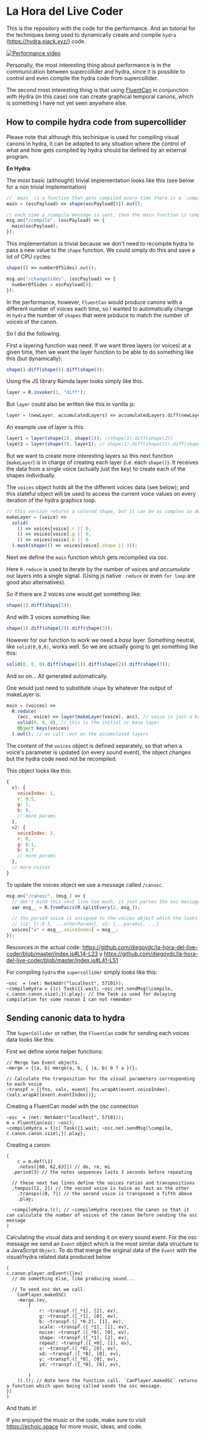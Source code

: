 # La Hora del Live Coder

This is the repository with the code for the performance. And an tutorial for the techniques being used to dynamically create and compile `hydra` (https://hydra.ojack.xyz/) code.

[![Performance video](https://img.youtube.com/vi/S-Y4cWhUE5I/0.jpg)](https://www.youtube.com/watch?v=S-Y4cWhUE5I)

Personally, the most interesting thing about performance is in the communication between supercollider and hydra, since it is possible to control and even compile the hydra code from supercollider.

The second most interesting thing is that using [FluentCan](https://github.com/nanc-in-a-can/fluent-can) in conjunction with Hydra (in this case) one can create graphical temporal canons, which is something I have not yet seen anywhere else.

## How to compile hydra code from supercollider

Please note that although this techinique is used for compiling visual canons in hydra, it can be adapted to any situation where the control of what and how gets compiled by hydra should be defined by an external program.

**En Hydra**:

The most basic (althought) trivial implementation looks like this (see below for a non trivial implementation)

```js
// `main` is a function that gets compiled every time there is a `compile` osc event
main = (oscPayload) => shape(oscPayload[0]).out();

// each time a /compile message is sent, then the main function is compiled...
msg.on("/compile", (oscPayload) => {
  main(oscPayload);
});
```

This implementation is trivial because we don't need to recompile hydra to pass a new value to the `shape` function. We could simply do this and save a lot of CPU cycles:

```js
shape(() => numberOfSides).out();

msg.on("/changeSides", (oscPayload) => {
  numberOfSides = oscPayload[0];
});
```

In the performance, however, `FluentCan` would produce canons with a different number of voices each time, so I wanted to automatically change in `hydra` the number of `shapes` that were produce to match the number of voices of the canon.

So I did the following.

First a layering function was need. If we want three layers (or voices) at a given time, then we want the layer function to be able to do something like this (but dynamically):

```js
shape().diff(shape()).diff(shape());
```

Using the JS library Ramda layer looks simply like this.

```js
layer = R.invoker(1, "diff");
```

But `layer` could also be written like this in vanilla js:

```js
layer = (newLayer, accumulatedLayers) => accumulatedLayers.diff(newLayer);
```

An example use of layer is this:

```js
layer1 = layer(shape(2), shape(1)); //shape(1).diff(shape(2))
layer2 = layer(shape(3), layer1); // shape(1).diff(shape(2)).diff(shape(3))
```

But we want to create more interesting layers so this next function (`makeLayer`) is in charge of creating each layer (i.e. each `shape()`). It receives the data from a single voice (actually just the key) to create each of the shapes individually.

The `voices` object holds all the the different voices data (see below); and this stateful object will be used to access the current voice values on every iteration of the hydra graphics loop.

```js
// this version returns a colored shape, but it can be as complex as desired
makeLayer = (voice) =>
  solid(
    () => voices[voice].r || 0,
    () => voices[voice].g || 0,
    () => voices[voice].b || 0
  ).mask(shape(() => voices[voice].shape || 3));
```

Next we define the `main` function which gets recompiled via osc.

Here `R.reduce` is used to iterate by the number of voices and _accumulate_ our layers into a single signal. (Using js native `.reduce` or even `for loop` are good also alternatives).

So if there are 2 voices one would get something like:

```js
shape(1).diff(shape(2));
```

And with 3 voices something like:

```js
shape(1).diff(shape(2)).diff(shape(3));
```

However for our function to work we need a _base_ layer. Something neutral, like `solid(0,0,0)`, works well. So we are actually going to get something like this:

```js
solid(0, 0, 0).diff(shape(1)).diff(shape(2)).diff(shape(3));
```

And so on... All generated automatically.

One would just need to substitute `shape` by whatever the output of makeLayer is.

```js
main = (voices) =>
  R.reduce(
    (acc, voice) => layer(makeLayer(voice), acc), // voice is just a key in the voices object, i.e. `"v1"`, or `"v2"`
    solid(0, 0, 0), // this is the initial or base layer
    Object.keys(voices)
  ).out(); // we call .out on the accumulated layers
```

The content of the `voices` object is defined separately, so that when a voice's parameter is updated (on every sound event), the object changes but the hydra code need not be recompiled.

This object looks like this:

```js
{
  v1: {
    voiceIndex: 1,
    r: 0.5,
    g: 1,
    b: 0,
    // more params
  },
  v2: {
    voiceIndex: 2,
    r: 0,
    g: 0.1,
    b: 0.7
    // more params
  },
  // more voices
}
```

To update the voices object we use a message called `/canosc`.

```js
msg.on("/canosc", (msg_) => {
  // don't mind this next line too much, it just parses the osc message into an object like: {voiceIndex: 1, r: 0.5, g: 1, b: 0, ...otherParams}
  var msg__ = R.fromPairs(R.splitEvery(2, msg_));

  // the parsed voice is assigned to the voices object which the looks like this:
  // {v1: {r:0.5, ...otherParams}, v2: {...params}, ...}
  voices["v" + msg__.voiceIndex] = msg__;
});
```

Resources in the actual code: https://github.com/diegovdc/la-hora-del-live-coder/blob/master/index.js#L14-L23 y https://github.com/diegovdc/la-hora-del-live-coder/blob/master/index.js#L41-L51

For compiling `hydra` the `supercollider` simply looks like this:

```supercollider
~osc  = (net: NetAddr("localhost", 57101));
~compileHydra = {|c| Task({1.wait; ~osc.net.sendMsg(\compile, c.canon.canon.size);}).play}; // the Task is used for delaying compilation for some reason I can not remember
```

## Sending canonic data to hydra

The `SuperCollider` or rather, the `FluentCan` code for sending each voices data looks like this:

First we define some helper functions:

```supercollider
// Merge two Event objects.
~merge = {|a, b| merge(a, b, { |a, b| b ? a })};

// Calculate the tranposition for the visual parameters corresponding to each voice
~transpf = {|fns, vals, event| fns.wrapAt(event.voiceIndex).(vals.wrapAt(event.eventIndex))};
```

Creating a FluentCan model with the osc connection

```supercollider
~osc  = (net: NetAddr("localhost", 57101));
m = FluentCan(osc: ~osc);
~compileHydra = {|c| Task({1.wait; ~osc.net.sendMsg(\compile, c.canon.canon.size);}).play};

```

Creating a canon:

```supercollider
(
	c = m.def(\1)
	.notes([60, 62,63]]) // do, re, mi
  .period(3) // the notes sequences lasts 3 seconds before repeating

  // these next two lines define the voices ratios and transpositions
  .tempos([1, 2]) // the second voice is twice as fast as the other
	.transps([0, 7]) // the second voice is transposed a fifth above
	.play;

  ~compileHydra.(c); // ~compileHydra receives the canon so that it can calculate the number of voices of the canon before sending the osc message
)
```

Calculating the visual data and sending it on every sound event.
For the osc message we send an `Event` object which is the most similar data structure to a JavaScript `Object`.
To do that merge the original data of the `Event` with the visual/hydra related data produced below

```supercollider
(
c.canon.player.onEvent({|ev|
  // do something else, like producing sound...

  // To send osc dat we call.
	CanPlayer.makeOSC(
    ~merge.(ev,
		(
			r: ~transpf.([_*1], [2], ev),
			g: ~transpf.([_*1], [0], ev),
			b: ~transpf.([_*0.2], [1], ev),
			scale: ~transpf.([_*1], [1], ev),
			noise: ~transpf.([_*0], [0], ev),
			shape: ~transpf.([_*1], [2], ev),
			repeat: ~transpf.([_+0], [1], ev),
			x: ~transpf.([_*0], [0], ev),
			xd: ~transpf.([_*0], [0], ev),
			y: ~transpf.([_*0], [0], ev),
			yd: ~transpf.([_*0], [0], ev),

		)
	)).(); // Note here the function call. `CanPlayer.makeOSC` returns a function which upon being called sends the osc message.
})
)
```

And thats it!

If you enjoyed the music or the code, make sure to visit https://echoic.space for more music, ideas, and code.
